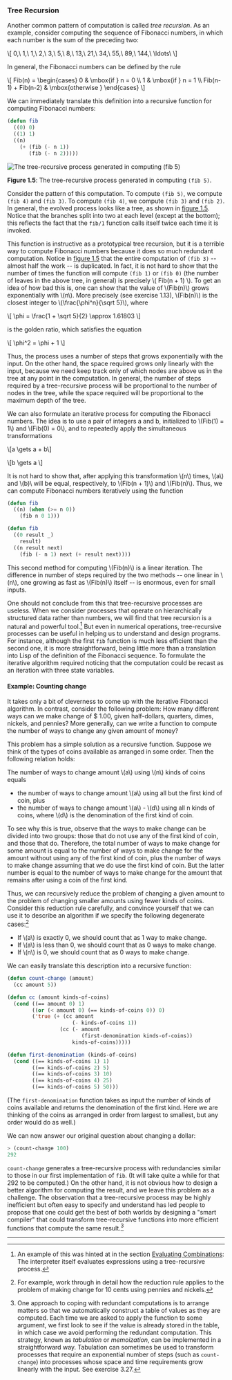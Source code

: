 ### Tree Recursion

Another common pattern of computation is called *tree recursion*. As an example, consider computing the sequence of Fibonacci numbers, in which each number is the sum of the preceding two:

\\[
0,\ 1,\ 1,\ 2,\ 3,\ 5,\ 8,\ 13,\ 21,\ 34,\ 55,\ 89,\ 144,\ \ldots\ 
\\]

In general, the Fibonacci numbers can be defined by the rule

\\[
Fib(n) =
\begin{cases}
0 & \mbox{if } n = 0 \\\\
1 & \mbox{if } n = 1  \\\\
Fib(n-1) + Fib(n-2) & \mbox{otherwise }
\end{cases}
\\]

We can immediately translate this definition into a recursive function for computing Fibonacci numbers:

```lisp
(defun fib
  ((0) 0)
  ((1) 1)
  ((n)
    (+ (fib (- n 1))
       (fib (- n 2)))))
```

<a name="figure-5"></a>
![The tree-recursive process generated in computing (fib 5)](images/ch1-Z-G-13.png)

**Figure 1.5**:  The tree-recursive process generated in computing ``(fib 5)``.

Consider the pattern of this computation. To compute ``(fib 5)``, we compute ``(fib 4)`` and ``(fib 3)``. To compute ``(fib 4)``, we compute ``(fib 3)`` and ``(fib 2)``. In general, the evolved process looks like a tree, as shown in [figure 1.5](#figure-5). Notice that the branches split into two at each level (except at the bottom); this reflects the fact that the ``fib/1`` function calls itself twice each time it is invoked.

This function is instructive as a prototypical tree recursion, but it is a terrible way to compute Fibonacci numbers because it does so much redundant computation. Notice in [figure 1.5](#figure-5) that the entire computation of ``(fib 3)`` -- almost half the work -- is duplicated. In fact, it is not hard to show that the number of times the function will compute ``(fib 1)`` or ``(fib 0)`` (the number of leaves in the above tree, in general) is precisely \\( Fib(n + 1) \\). To get an idea of how bad this is, one can show that the value of \\(Fib(n)\\) grows exponentially with \\(n\\). More precisely (see exercise 1.13), \\(Fib(n)\\) is the closest integer to \\(\frac{\phi^n}{\sqrt 5}\\), where

\\[
\phi = \frac{1 + \sqrt 5}{2} \approx 1.61803
\\]

is the golden ratio, which satisfies the equation

\\[
\phi^2 = \phi + 1
\\]

Thus, the process uses a number of steps that grows exponentially with the input. On the other hand, the space required grows only linearly with the input, because we need keep track only of which nodes are above us in the tree at any point in the computation. In general, the number of steps required by a tree-recursive process will be proportional to the number of nodes in the tree, while the space required will be proportional to the maximum depth of the tree.

We can also formulate an iterative process for computing the Fibonacci numbers. The idea is to use a pair of integers a and b, initialized to \\(Fib(1) = 1\\) and \\(Fib(0) = 0\\), and to repeatedly apply the simultaneous transformations

\\[a \gets a + b\\]

\\[b \gets a \\]

It is not hard to show that, after applying this transformation \\(n\\) times, \\(a\\) and \\(b)\\ will be equal, respectively, to \\(Fib(n + 1)\\) and \\(Fib(n)\\). Thus, we can compute Fibonacci numbers iteratively using the function

```lisp
(defun fib
  ((n) (when (>= n 0))
    (fib n 0 1)))

(defun fib
  ((0 result _)
    result)
  ((n result next)
    (fib (- n 1) next (+ result next))))
```

This second method for computing \\(Fib(n)\\) is a linear iteration. The difference in number of steps required by the two methods -- one linear in \\(n\\), one growing as fast as \\(Fib(n)\\) itself -- is enormous, even for small inputs.

One should not conclude from this that tree-recursive processes are useless. When we consider processes that operate on hierarchically structured data rather than numbers, we will find that tree recursion is a natural and powerful tool.[^1] But even in numerical operations, tree-recursive processes can be useful in helping us to understand and design programs. For instance, although the first ``fib`` function is much less efficient than the second one, it is more straightforward, being little more than a translation into Lisp of the definition of the Fibonacci sequence. To formulate the iterative algorithm required noticing that the computation could be recast as an iteration with three state variables.

#### Example: Counting change

It takes only a bit of cleverness to come up with the iterative Fibonacci algorithm. In contrast, consider the following problem: How many different ways can we make change of $ 1.00, given half-dollars, quarters, dimes, nickels, and pennies? More generally, can we write a function to compute the number of ways to change any given amount of money?

This problem has a simple solution as a recursive function. Suppose we think of the types of coins available as arranged in some order. Then the following relation holds:

The number of ways to change amount \\(a\\) using \\(n\\) kinds of coins equals

* the number of ways to change amount \\(a\\) using all but the first kind of coin, plus
* the number of ways to change amount \\(a\\) - \\(d\\) using all n kinds of coins, where \\(d\\) is the denomination of the first kind of coin.

To see why this is true, observe that the ways to make change can be divided into two groups: those that do not use any of the first kind of coin, and those that do. Therefore, the total number of ways to make change for some amount is equal to the number of ways to make change for the amount without using any of the first kind of coin, plus the number of ways to make change assuming that we do use the first kind of coin. But the latter number is equal to the number of ways to make change for the amount that remains after using a coin of the first kind.

Thus, we can recursively reduce the problem of changing a given amount to the problem of changing smaller amounts using fewer kinds of coins. Consider this reduction rule carefully, and convince yourself that we can use it to describe an algorithm if we specify the following degenerate cases:[^2]

* If \\(a\\) is exactly 0, we should count that as 1 way to make change.
* If \\(a\\) is less than 0, we should count that as 0 ways to make change.
* If \\(n\\) is 0, we should count that as 0 ways to make change.

We can easily translate this description into a recursive function:

```lisp
(defun count-change (amount)
  (cc amount 5))

(defun cc (amount kinds-of-coins)
  (cond ((== amount 0) 1)
        ((or (< amount 0) (== kinds-of-coins 0)) 0)
        ('true (+ (cc amount
                     (- kinds-of-coins 1))
                 (cc (- amount
                        (first-denomination kinds-of-coins))
                     kinds-of-coins)))))

(defun first-denomination (kinds-of-coins)
  (cond ((== kinds-of-coins 1) 1)
        ((== kinds-of-coins 2) 5)
        ((== kinds-of-coins 3) 10)
        ((== kinds-of-coins 4) 25)
        ((== kinds-of-coins 5) 50)))
```

(The ``first-denomination`` function takes as input the number of kinds of coins available and returns the denomination of the first kind. Here we are thinking of the coins as arranged in order from largest to smallest, but any order would do as well.)

We can now answer our original question about changing a dollar:

```lisp
> (count-change 100)
292
```

``count-change`` generates a tree-recursive process with redundancies similar to those in our first implementation of ``fib``. (It will take quite a while for that 292 to be computed.) On the other hand, it is not obvious how to design a better algorithm for computing the result, and we leave this problem as a challenge. The observation that a tree-recursive process may be highly inefficient but often easy to specify and understand has led people to propose that one could get the best of both worlds by designing a "smart compiler" that could transform tree-recursive functions into more efficient functions that compute the same result.[^3]

----

[^1]: An example of this was hinted at in the section [Evaluating Combinations](): The interpreter itself evaluates expressions using a tree-recursive process.

[^2]: For example, work through in detail how the reduction rule applies to the problem of making change for 10 cents using pennies and nickels.

[^3]: One approach to coping with redundant computations is to arrange matters so that we automatically construct a table of values as they are computed. Each time we are asked to apply the function to some argument, we first look to see if the value is already stored in the table, in which case we avoid performing the redundant computation. This strategy, known as *tabulation* or *memoization*, can be implemented in a straightforward way. Tabulation can sometimes be used to transform processes that require an exponential number of steps (such as ``count-change``) into processes whose space and time requirements grow linearly with the input. See exercise 3.27.



